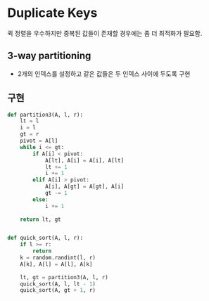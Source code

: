 # Duplicate Keys

퀵 정렬을 우수하지만 중복된 값들이 존재할 경우에는 좀 더 최적화가 필요함.

## 3-way partitioning

* 2개의 인덱스를 설정하고 같은 값들은 두 인덱스 사이에 두도록 구현

## 구현

```python
def partition3(A, l, r):
    lt = l
    i = l
    gt = r
    pivot = A[l]
    while i <= gt:
        if A[i] < pivot:
            A[lt], A[i] = A[i], A[lt]
            lt += 1
            i += 1
        elif A[i] > pivot:
            A[i], A[gt] = A[gt], A[i]
            gt -= 1
        else:
            i += 1
            
    return lt, gt


def quick_sort(A, l, r):
    if l >= r: 
        return
    k = random.randint(l, r)
    A[k], A[l] = A[l], A[k]
    
    lt, gt = partition3(A, l, r)
    quick_sort(A, l, lt - 1)
    quick_sort(A, gt + 1, r)
```
